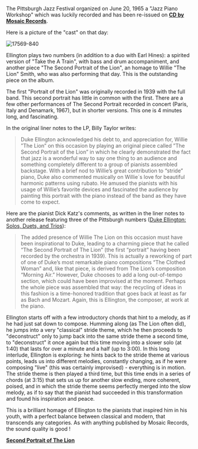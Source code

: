 The Pittsburgh Jazz Festival organized on June 20, 1965 a "Jazz Piano Workshop" which was luckily recorded and has been re-issued on **[CD by Mosaic Records](https://www.discogs.com/Various-The-Jazz-Piano/release/5260834)**. 

Here is a picture of the "cast" on that day:

 
![17569-840](https://user-images.githubusercontent.com/33669641/166096602-4e430130-e591-41ea-8a66-b66de5f78e6b.jpg)

Ellington plays two numbers (in addition to a duo with Earl Hines): a spirited version of "Take the A Train", with bass and drum accompaniment, and another piece "The Second Portrait of the Lion", an homage to Willie "The Lion" Smith, who was also performing that day. This is the outstanding piece on the album.

 

The first "Portrait of the Lion" was originally recorded in 1939 with the full band. This second portrait has little in common with the first. There are a few other performances of The Second Portrait recorded in concert (Paris, Italy and Denamark, 1967), but in shorter versions. This one is 4 minutes long, and fascinating. 

In the original liner notes to the LP, Billy Taylor writes:

>Duke Ellington acknowledged his debt to, and appreciation for, Willie ”The Lion” on this occasion by playing an original piece called ”The Second Portrait of the Lion” in which he clearly demonstrated the fact that jazz is a wonderful way to say one thing to an audience and something completely different to a group of pianists assembled backstage. With a brief nod to Willie’s great contribution to “stride” piano, Duke also commented musically on Willie´s love for beautiful harmonic patterns using rubato. He amused the pianists with his usage of Willie’s favorite devices and fascinated the audience by painting this portrait with the piano instead of the band as they have come to expect.

Here are the pianist Dick Katz's comments, as written in the liner notes to another release featuring three of the Pittsburgh numbers ([Duke Ellington: Solos, Duets, and Trios](https://archive.org/details/cd_duke-ellington-solos-duets-and-trios_duke-ellington)):

>The added presence of Willie The Lion on this occasion must have  been inspirational to Duke, leading to a charming piece that he called  “The Second Portrait of The Lion” (the first “portrait” having been  recorded by the orchestra in 1939). This is actually a reworking of part  of one of Duke’s most remarkable piano compositions “The Clothed  Woman” and, like that piece, is derived from The Lion’s composition  “Morning Air.” However, Duke chooses to add a long out-of-tempo  section, which could have been improvised at the moment. Perhaps the  whole piece was assembled that way: the recycling of ideas in this  fashion is a time-honored tradition that goes back at least as far as Bach  and Mozart. Again, this is Ellington, the composer, at work at the piano. 

Ellington starts off with a few introductory chords that hint to a melody, as if he had just sat down to compose. Humming along (as The Lion often did), he jumps into a very "classical" stride theme, which he then proceeds to "deconstruct" only to jump back into the same stride theme a second time, to "deconstruct" it once again but this time moving into a slower solo (at 1:40) that lasts for over a minute and a half (up to 3:00). In this long interlude, Ellington is exploring: he hints back to the stride theme at various points, leads us into different melodies, constantly changing, as if he were composing "live" (this was certainly improvised) - everything is in motion. The stride theme is then played a third time, but this time ends in a series of chords (at 3:15) that sets us up for another slow ending, more coherent, poised, and in which the stride theme seems perfectly merged into the slow melody, as if to say that the pianist had succeeded in this transformation and found his inspiration and peace.

 
This is a brilliant homage of Ellington to the pianists that inspired him in his youth, with a perfect balance between classical and modern, that transcends any categories. As with anything published by Mosaic Records, the sound quality is good !

 
**[Second Portrait of The Lion](https://www.youtube.com/watch?v=NUrNEwEY6wk&t=1s)**
